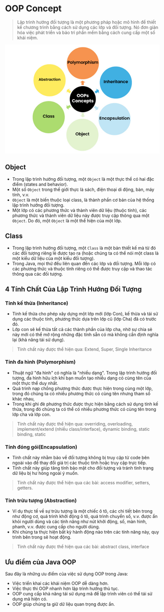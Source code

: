 # OOP Concept

> Lập trình hướng đối tượng là một phương pháp hoặc mô hình để thiết kế chương trình bằng cách sử dụng các lớp và đối tượng. Nó đơn giản hóa việc phát triển và bảo trì phần mềm bằng cách cung cấp một số khái niệm.

![alt text](image.png)

## Object

- Trong lập trình hướng đối tượng, một `Object` là một thực thể có hai đặc điểm (states and behavior). 
- Một số `Object` trong thế giới thực là sách, điện thoại di động, bàn, máy tính, v.v.
- `Object` là một biến thuộc loại class, là thành phần cơ bản của hệ thống lập trình hướng đối tượng. 
- Một lớp có các phương thức và thành viên dữ liệu (thuộc tính), các phương thức và thành viên dữ liệu này được truy cập thông qua một `Object`. Do đó, một `Object` là một thể hiện của một lớp.

## Class

- Trong lập trình hướng đối tượng, một `Class` là một bản thiết kế mà từ đó các đối tượng riêng lẻ được tạo ra (hoặc chúng ta có thể nói một class là một kiểu dữ liệu của một kiểu đối tượng).
- Trong Java, mọi thứ đều liên quan đến các lớp và đối tượng. Mỗi lớp có các phương thức và thuộc tính riêng có thể được truy cập và thao tác thông qua các đối tượng.

## 4 Tính Chất Của Lập Trình Hướng Đối Tượng

### Tính kế thừa (Inheritance)
- Tính kế thừa cho phép xây dựng một lớp mới (lớp Con), kế thừa và tái sử dụng các thuộc tính, phương thức dựa trên lớp cũ (lớp Cha) đã có trước đó.
- Lớp con sẽ kế thừa tất cả các thành phần của lớp cha, nhờ sự chia sẻ này mới có thể mở rộng những đặc tính sẵn có mà không cần định nghĩa lại (khả năng tái sử dụng).

> Tính chất này được thể hiện qua: Extend, Super, Single Inheritance
 
### Tính đa hình (Polymorphism)
- Thuật ngữ "đa hình" có nghĩa là "nhiều dạng". Trong lập trình hướng đối tượng, đa hình hữu ích khi bạn muốn tạo nhiều dạng có cùng tên của một thực thể duy nhất.
- Quá trình nạp chồng phương thức được thực hiện trong cùng một lớp, trong đó chúng ta có nhiều phương thức có cùng tên nhưng tham số khác nhau, 
- Trong khi ghi đè phương thức được thực hiện bằng cách sử dụng tính kế thừa, trong đó chúng ta có thể có nhiều phương thức có cùng tên trong lớp cha và lớp con.

> Tính chất này được thể hiện qua: overriding, overloading, implement/extend (nhiều class/interface), dynamic binding, static binding, static

### Tính đóng gói(Encapsulation)
- Tính chất này nhằm bảo về đối tượng không bị truy cập từ code bên ngoài vào để thay đổi giá trị các thuộc tính hoặc truy cập trực tiếp.
- Tính chất này giúp tăng tính bảo mật cho đối tượng và tránh tình trạng dữ liệu bị hư hỏng ngoài ý muốn.
> Tính chất này được thể hiện qua các bài: access modifier, setters, getters.
 
### Tính trừu tượng (Abstraction)
- Ví dụ thực tế về sự trừu tượng là một chiếc ô tô, các chi tiết bên trong như động cơ, quá trình khởi động ô tô, quá trình chuyển số, v.v. được ẩn khỏi người dùng và các tính năng như nút khởi động, số, màn hình, phanh, v.v. được cung cấp cho người dùng. 
- Khi chúng ta thực hiện bất kỳ hành động nào trên các tính năng này, quy trình bên trong sẽ hoạt động.
> Tính chất này được thể hiện qua các bài: abstract class, interface


## Ưu điểm của Java OOP 
Sau đây là những ưu điểm của việc sử dụng OOP trong Java: 
- Việc triển khai các khái niệm OOP dễ dàng hơn. 
- Việc thực thi OOP nhanh hơn lập trình hướng thủ tục. 
- OOP cung cấp khả năng tái sử dụng mã để lập trình viên có thể tái sử dụng mã hiện có. 
- OOP giúp chúng ta giữ dữ liệu quan trọng được ẩn.